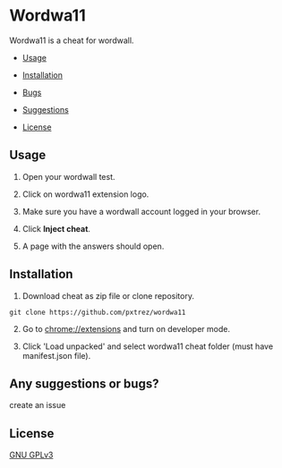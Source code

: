 # Wordwa11

Wordwa11 is a cheat for wordwall.

* [Usage](#Usage)

* [Installation](#Installation)

* [Bugs](#Known-bugs)

* [Suggestions](#Any-suggestions)

* [License](#License)

## Usage

1. Open your wordwall test.

2. Click on wordwa11 extension logo.

3. Make sure you have a wordwall account logged in your browser.

4. Click **Inject cheat**.

5. A page with the answers should open.

## Installation

1. Download cheat as zip file or clone repository.

`git clone https://github.com/pxtrez/wordwa11`

2. Go to [chrome://extensions](chrome://extensions) and turn on developer mode.

3. Click 'Load unpacked' and select wordwa11 cheat folder (must have manifest.json file).

## Any suggestions or bugs?

create an issue

## License

[GNU GPLv3](https://choosealicense.com/licenses/gpl-3.0/)
